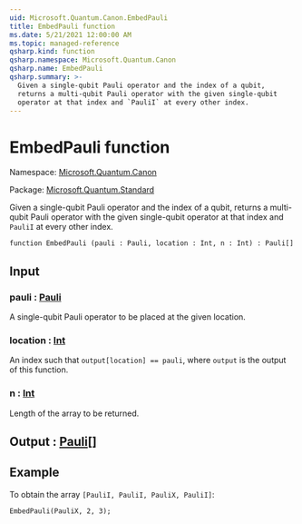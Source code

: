 ```yaml
---
uid: Microsoft.Quantum.Canon.EmbedPauli
title: EmbedPauli function
ms.date: 5/21/2021 12:00:00 AM
ms.topic: managed-reference
qsharp.kind: function
qsharp.namespace: Microsoft.Quantum.Canon
qsharp.name: EmbedPauli
qsharp.summary: >-
  Given a single-qubit Pauli operator and the index of a qubit,
  returns a multi-qubit Pauli operator with the given single-qubit
  operator at that index and `PauliI` at every other index.
---
```


# EmbedPauli function

Namespace: [Microsoft.Quantum.Canon](xref:Microsoft.Quantum.Canon)

Package: [Microsoft.Quantum.Standard](https://nuget.org/packages/Microsoft.Quantum.Standard)


Given a single-qubit Pauli operator and the index of a qubit,returns a multi-qubit Pauli operator with the given single-qubitoperator at that index and `PauliI` at every other index.

```qsharp
function EmbedPauli (pauli : Pauli, location : Int, n : Int) : Pauli[]
```


## Input

### pauli : [Pauli](xref:microsoft.quantum.qsharp.valueliterals#pauli-literals)

A single-qubit Pauli operator to be placed at the given location.


### location : [Int](xref:microsoft.quantum.qsharp.valueliterals#int-literals)

An index such that `output[location] == pauli`, where `output` isthe output of this function.


### n : [Int](xref:microsoft.quantum.qsharp.valueliterals#int-literals)

Length of the array to be returned.



## Output : [Pauli](xref:microsoft.quantum.qsharp.valueliterals#pauli-literals)[]



## Example

To obtain the array `[PauliI, PauliI, PauliX, PauliI]`:```qsharpEmbedPauli(PauliX, 2, 3);```